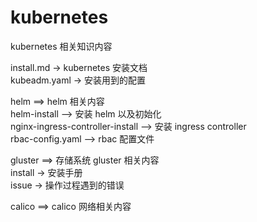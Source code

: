 # kubernetes
kubernetes 相关知识内容

install.md -> kubernetes 安装文档   
kubeadm.yaml -> 安装用到的配置

helm ==> helm 相关内容  
  helm-install --> 安装 helm 以及初始化  
  nginx-ingress-controller-install --> 安装 ingress controller  
  rbac-config.yaml --> rbac 配置文件  

gluster ==> 存储系统 gluster 相关内容  
  install -> 安装手册  
  issue -> 操作过程遇到的错误

calico ==> calico 网络相关内容
